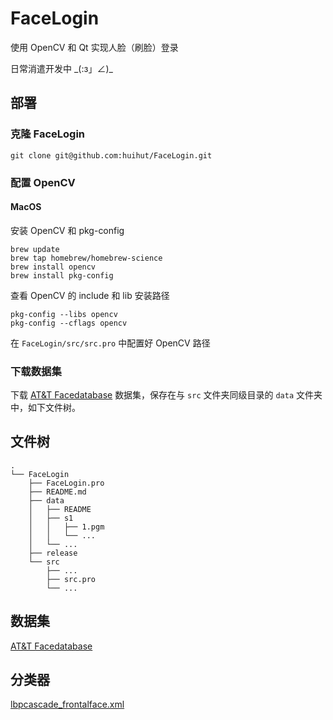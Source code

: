 # FaceLogin

使用 OpenCV 和 Qt 实现人脸（刷脸）登录

日常消遣开发中 _\(:з」∠)\_

## 部署

### 克隆 FaceLogin

```
git clone git@github.com:huihut/FaceLogin.git
```

### 配置 OpenCV

#### MacOS

安装 OpenCV 和 pkg-config

```
brew update
brew tap homebrew/homebrew-science
brew install opencv
brew install pkg-config
```

查看 OpenCV 的 include 和 lib 安装路径

```
pkg-config --libs opencv
pkg-config --cflags opencv
```

在 `FaceLogin/src/src.pro` 中配置好 OpenCV 路径

### 下载数据集

下载 [AT&T Facedatabase](http://www.cl.cam.ac.uk/research/dtg/attarchive/facedatabase.html) 数据集，保存在与 `src` 文件夹同级目录的 `data` 文件夹中，如下文件树。


## 文件树

```
.
└── FaceLogin
    ├── FaceLogin.pro
    ├── README.md
    ├── data
    │   ├── README
    │   ├── s1
    │   │   ├── 1.pgm
    │   │   └── ...
    │   └── ...
    ├── release
    └── src
        ├── ...
        ├── src.pro
        └── ...
```

## 数据集

[AT&T Facedatabase](http://www.cl.cam.ac.uk/research/dtg/attarchive/facedatabase.html)

## 分类器

[lbpcascade_frontalface.xml](https://github.com/opencv/opencv/blob/master/data/lbpcascades/lbpcascade_frontalface.xml)